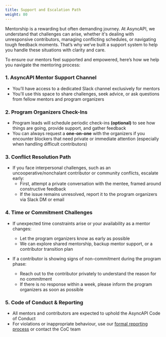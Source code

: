 ```yaml
---
title: Support and Escalation Path
weight: 80
---
```


Mentorship is a rewarding but often demanding journey. At AsyncAPI, we understand that challenges can arise, whether it's dealing with unresponsive contributors, managing conflicting schedules, or navigating tough feedback moments. That’s why we’ve built a support system to help you handle these situations with clarity and care.

To ensure our mentors feel supported and empowered, here’s how we help you navigate the mentoring process:

### 1. AsyncAPI Mentor Support Channel

 - You’ll have access to a dedicated Slack channel exclusively for mentors
 - You'll use this space to share challenges, seek advice, or ask questions from fellow mentors and program organizers

### 2. Program Organizers Check-Ins

 - Program leads will schedule periodic check-ins **(optional)** to see how things are going, provide support, and gather feedback
 - You can always request a **one-on-one** with the organizers if you encounter blockers that need private or immediate attention (especially when handling difficult contributors)

### 3. Conflict Resolution Path

 - If you face interpersonal challenges, such as an uncooperative/nonchalant contributor or community conflicts, escalate early:
    - First, attempt a private conversation with the mentee, framed around constructive feedback
    - If the issue remains unresolved, report it to the program organizers via Slack DM or email

### 4. Time or Commitment Challenges

 - If unexpected time constraints arise or your availability as a mentor changes:
    - Let the program organizers know as early as possible
    - We can explore shared mentorship, backup mentor support, or a contributor transition plan

 - If a contributor is showing signs of non-commitment during the program phase:
    - Reach out to the contributor privately to understand the reason for no commitment
    - If there is no response within a week, please inform the program organizers as soon as possible 

### 5. Code of Conduct & Reporting
 - All mentors and contributors are expected to uphold the AsyncAPI Code of Conduct
 - For violations or inappropriate behaviour, use our [formal reporting process](https://github.com/asyncapi/community/blob/master/code_of_conduct/coc-incident-resolution-procedures.md) or contact the CoC team